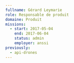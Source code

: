 ```yaml
---
fullname: Gérard Leymarie
role: Responsable de produit
domaine: Produit
missions:
  - start: 2017-05-04
    end: 2017-06-04
    status: admin
    employer: anssi
previously:
  - api-drones
---
```


